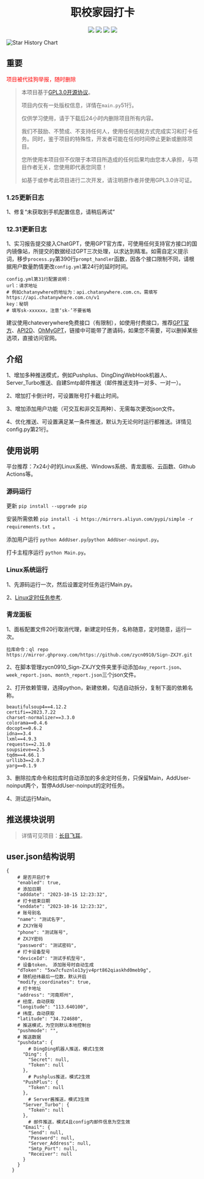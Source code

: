 <h1 align="center">职校家园打卡</h1>

<p align="center"><a href="https://www.gnu.org/licenses/gpl-3.0.zh-cn.html"><img src="https://img.shields.io/badge/licenses-GPL3.0-yellow"></a> <a href="https://www.python.org/"><img src="https://img.shields.io/badge/language-Python-brightgreen"></a> <img src="https://img.shields.io/badge/thank-rialll-red"> <a href="#"><img src="https://visitor-badge.laobi.icu/badge?page_id=zycn0910.Sign-ZXJY"></a></p>

<picture>
    <source media="(prefers-color-scheme: dark)" srcset="https://api.star-history.com/svg?repos=zycn0910/Sign-ZXJY&type=Timeline&theme=dark" />
    <source media="(prefers-color-scheme: light)" srcset="https://api.star-history.com/svg?repos=zycn0910/Sign-ZXJY&type=Timeline" />
    <img alt="Star History Chart" src="https://api.star-history.com/svg?repos=zycn0910/Sign-ZXJY&type=Timeline" />
</picture>

## 重要
<font color="red">项目被代挂狗举报，随时删除</font>
> 
> 本项目基于[GPL3.0开源协议](https://www.gnu.org/licenses/gpl-3.0.zh-cn.html)。
> 
> 项目内仅有一处版权信息，详情在`main.py`51行。
> 
> 仅供学习使用，请于下载后24小时内删除项目所有内容。
> 
> 我们不鼓励、不赞成、不支持任何人，使用任何违规方式完成实习和打卡任务。同时，鉴于项目的特殊性，开发者可能在任何时间停止更新或删除项目。
> 
> 您所使用本项目但不仅限于本项目所造成的任何后果均由您本人承担，与项目作者无关，您使用即代表您同意！
> 
> 如基于或参考此项目进行二次开发，请注明原作者并使用GPL3.0许可证。

### 1.25更新日志
1、修复“未获取到手机配置信息，请稍后再试”

### 12.31更新日志
1、实习报告提交接入ChatGPT，使用GPT官方库，可使用任何支持官方接口的国内镜像站，所提交的数据经过GPT三次处理，以求达到精准。如需自定义提示词，移步`process.py`第390行`prompt_handler`函数，因各个接口限制不同，请根据用户数量酌情更改`config.yml`第24行的延时时间。
```
config.yml第31行配置说明：
url：请求地址
# 例如chatanywhere的地址为：api.chatanywhere.com.cn，需填写https://api.chatanywhere.com.cn/v1
key：秘钥
# 填写sk-xxxxxx，注意‘sk-’不要省略
```
建议使用chateverywhere免费接口（有限制），如使用付费接口，推荐[GPT官方](https://chat.openai.com/)、[API2D](https://api2d.com/r/218099)、[OhMyGPT](https://aigptx.top?aff=I3K0Ufov)，链接中可能带了邀请码，如果您不需要，可以删掉某些选项，直接访问官网。

## 介绍
1、增加多种推送模式，例如Pushplus、DingDingWebHook机器人、Server_Turbo推送、自建Smtp邮件推送（邮件推送支持一对多、一对一）。

2、增加打卡倒计时，可设置账号打卡截止时间。

3、增加添加用户功能（可交互和非交互两种）、无需每次更改json文件。

4、优化推送、可设置满足某一条件推送，默认为无论何时运行都推送。详情见config.py第21行。


## 使用说明

平台推荐：7x24小时的Linux系统、Windows系统、青龙面板、云函数、Github Actions等。

### 源码运行

更新
```pip install --upgrade pip```

安装所需依赖
```pip install -i https://mirrors.aliyun.com/pypi/simple -r requirements.txt ```。

添加用户运行
`python AddUser.py`/`python AddUser-noinput.py`。

打卡主程序运行
`python Main.py`。


### Linux系统运行
1、先源码运行一次，然后设置定时任务运行Main.py。

2、[Linux定时任务参考](https://www.runoob.com/w3cnote/linux-crontab-tasks.html).

### 青龙面板

1、面板配置文件20行取消代理，新建定时任务，名称随意，定时随意，运行一次。
```
拉库命令：ql repo https://mirror.ghproxy.com/https://github.com/zycn0910/Sign-ZXJY.git
```


2、在脚本管理zycn0910_Sign-ZXJY文件夹里手动添加`day_report.json`、`week_report.json`、`month_report.json`三个json文件。

2、打开依赖管理，选择python，新建依赖，勾选自动拆分，复制下面的依赖名称。
```
beautifulsoup4==4.12.2
certifi==2023.7.22
charset-normalizer==3.3.0
colorama==0.4.6
docopt==0.6.2
idna==3.4
lxml==4.9.3
requests==2.31.0
soupsieve==2.5
tqdm==4.66.1
urllib3==2.0.7
yarg==0.1.9
```

3、删除拉库命令和拉库时自动添加的多余定时任务，只保留Main，AddUser-noinput两个，暂停AddUser-noinput的定时任务。

4、测试运行Main。

## 推送模块说明

>详情可见项目：[长目飞耳](https://github.com/zycn0910/Message-Push)。

## user.json结构说明

```
{
    # 是否开启打卡
    "enabled": true,
    # 添加日期
    "adddate": "2023-10-15 12:23:32",
    # 打卡结束日期
    "enddate": "2023-10-16 12:23:32",
    # 账号别名
    "name": "测试名字",
    # ZXJY账号
    "phone": "测试账号",
    # ZXJY密码
    "password": "测试密码",
    # 打卡设备型号
    "deviceId": "测试手机型号",
    # 设备token， 添加账号时自动生成
    "dToken": "5xw7cfuznlo13yjv4prt862qiaskhd0meb9g",
    # 随机经纬最后一位数，默认开启
    "modify_coordinates": true,
    # 打卡地址
    "address": "河南郑州",
    # 经度，自动获取
    "longitude": "113.640100",
    # 纬度，自动获取
    "latitude": "34.724680",
    # 推送模式，为空则默认本地控制台
    "pushmode": "",
    # 推送数据
    "pushdata": {
        # DingDing机器人推送，模式1生效
      "Ding": {
        "Secret": null,
        "Token": null
      },
        # Pushplus推送，模式2生效
      "PushPlus": {
        "Token": null
      },
        # Server酱推送，模式3生效
      "Server_Turbo": {
        "Token": null
      },
        # 邮件推送，模式4且config内邮件信息为空生效
      "Email": {
        "Send": null,
        "Password": null,
        "Server_Address": null,
        "Smtp_Port": null,
        "Receiver": null
      }
    }
  }
```
